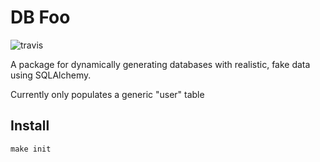 # DB Foo

![travis](https://travis-ci.org/konstantinfarrell/dbfoo.svg?branch=master)

A package for dynamically generating databases
with realistic, fake data using SQLAlchemy.

Currently only populates a generic "user" table

## Install

    make init
